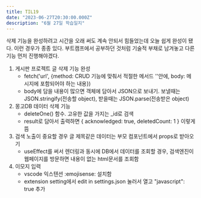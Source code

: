 ```yaml
---
title: TIL19
date: "2023-06-27T20:30:00.000Z"
description: "6월 27일 학습일지"
---
```

삭제 기능을 완성하려고 시간을 오래 써도 계속 안되서 힘들었는데 오늘 쉽게 완성이 됐다. 이런 경우가 종종 있다. 부트캠프에서 공부하던 것처럼 기술적 부채로 남겨놓고 다른 기능 먼저 진행해야겠다.    
1. 게시판 프로젝트 글 삭제 기능 완성    
    - fetch('url', {method: CRUD 기능에 맞춰서 적절한 메서드 ''안에, body: 메시지에 포함되어야 하는 내용})    
    - body에 담을 내용이 많으면 객체에 담아서 JSON으로 보내기. 보낼때는 JSON.stringify(전송할 object), 받을때는 JSON.parse(전송받은 object)    
2. 몽고DB 데이터 삭제 기능    
    - deleteOne() 함수. 고유한 값을 가지는 _id로 검색    
    - result로 담아서 출력하면 { acknowledged: true, deletedCount: 1 } 이렇게 뜸    
3. 검색 노출이 중요할 경우 글 제목같은 데이터는 부모 컴포넌트에서 props로 받아오기    
    - useEffect를 써서 렌더링과 동시에 DB에서 데이터를 조회할 경우, 검색엔진이 웹페이지를 방문하면 내용이 없는 html문서를 조회함    
4. 이모지 입력    
    - vscode 익스텐션 :emojisense: 설치함    
    - extension setting에서 edit in settings.json 눌러서 열고 "javascript": true 추가    